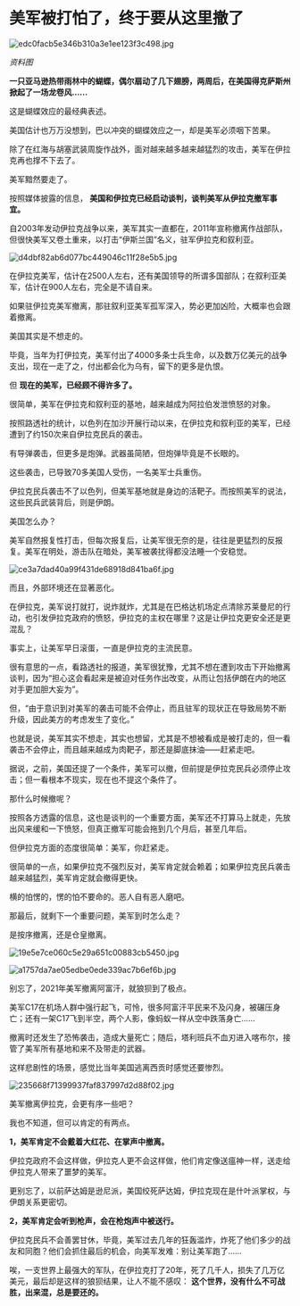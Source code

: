 # 美军被打怕了，终于要从这里撤了

![edc0facb5e346b310a3e1ee123f3c498.jpg](https://raw.githubusercontent.com/qqhsx/qqnews_image/main/2024/01/26/美军被打怕了，终于要从这里撤了/edc0facb5e346b310a3e1ee123f3c498.jpg)

_资料图_

**一只亚马逊热带雨林中的蝴蝶，偶尔扇动了几下翅膀，两周后，在美国得克萨斯州掀起了一场龙卷风……**

这是蝴蝶效应的最经典表述。

美国估计也万万没想到，巴以冲突的蝴蝶效应之一，却是美军必须咽下苦果。

除了在红海与胡塞武装周旋作战外，面对越来越多越来越猛烈的攻击，美军在伊拉克再也撑不下去了。

美军黯然要走了。

按照媒体披露的信息， **美国和伊拉克已经启动谈判，谈判美军从伊拉克撤军事宜。**

自2003年发动伊拉克战争以来，美军其实一直都在，2011年宣称撤离作战部队，但很快美军又卷土重来，以打击“伊斯兰国”名义，驻军伊拉克和叙利亚。

![d4dbf82ab6d077bc449046c11f28e5b5.jpg](https://raw.githubusercontent.com/qqhsx/qqnews_image/main/2024/01/26/美军被打怕了，终于要从这里撤了/d4dbf82ab6d077bc449046c11f28e5b5.jpg)

在伊拉克美军，估计在2500人左右，还有美国领导的所谓多国部队；在叙利亚美军，估计在900人左右，完全是不请自来。

如果驻伊拉克美军撤离，那驻叙利亚美军孤军深入，势必更加凶险，大概率也会跟着撤离。

美国其实是不想走的。

毕竟，当年为打伊拉克，美军付出了4000多条士兵生命，以及数万亿美元的战争支出，现在一走了之，付出都会化为乌有，留下的更多是仇恨。

但 **现在的美军，已经顾不得许多了。**

很简单，美军在伊拉克和叙利亚的基地，越来越成为阿拉伯发泄愤怒的对象。

按照路透社的统计，以色列在加沙开展行动以来，在伊拉克和叙利亚的美军，已经遭到了约150次来自伊拉克民兵的袭击。

有导弹袭击，但更多是炮弹。武器虽简陋，但炮弹毕竟是不长眼的。

这些袭击，已导致70多美国人受伤，一名美军士兵重伤。

伊拉克民兵袭击不了以色列，但美军基地就是身边的活靶子。而按照美军的说法，这些民兵武装背后，则是伊朗。

美国怎么办？

美军自然报复性打击，但每次报复后，让美军很无奈的是，往往是更猛烈的反报复。美军在明处，游击队在暗处，美军被袭扰得都没法睡一个安稳觉。

![ce3a7dad40a99f431de68918d841ba6f.jpg](https://raw.githubusercontent.com/qqhsx/qqnews_image/main/2024/01/26/美军被打怕了，终于要从这里撤了/ce3a7dad40a99f431de68918d841ba6f.jpg)

而且，外部环境还在显著恶化。

在伊拉克，美军说打就打，说炸就炸，尤其是在巴格达机场定点清除苏莱曼尼的行动，也引发伊拉克政府的愤怒，伊拉克的主权在哪里？这是让伊拉克更安全还是更混乱？

事实上，让美军早日滚蛋，一直是伊拉克的主流民意。

很有意思的一点，看路透社的报道，美军很犹豫，尤其不想在遭到攻击下开始撤离谈判，因为“担心这会看起来是被迫对任务作出改变，从而让包括伊朗在内的地区对手更加胆大妄为”。

但，“由于意识到对美军的袭击可能不会停止，而且驻军的现状正在导致局势不断升级，因此美方的考虑发生了变化。”

也就是说，美军其实不想走，其实也想留，尤其是不想被看成是被打走的，但一看袭击不会停止，而且越来越成为肉靶子，那还是脚底抹油——赶紧走吧。

据说，之前，美国还提了一个条件，美军可以撤，但前提是伊拉克民兵必须停止攻击；但一看根本不现实，现在也不提这个条件了。

那什么时候撤呢？

按照各方透露的信息，这也是谈判的一个重要方面，美军还不打算马上就走，先放出风来缓和一下愤怒，但真正撤军可能会拖到几个月后，甚至几年后。

但伊拉克方面的态度很简单：美军，你赶紧走。

很简单的一点，如果伊拉克不强烈反对，美军肯定就会赖着；如果伊拉克民兵袭击越来越猛烈，美军肯定就会撤得更快。

横的怕愣的，愣的怕不要命的。恶人自有恶人磨吧。

那最后，就剩下一个重要问题，美军到时怎么走？

是按序撤离，还是仓皇撤离。

![19e5e7ce060c5e29a651c00883cb5450.jpg](https://raw.githubusercontent.com/qqhsx/qqnews_image/main/2024/01/26/美军被打怕了，终于要从这里撤了/19e5e7ce060c5e29a651c00883cb5450.jpg)

![a1757da7ae05edbe0ede339ac7b6ef6b.jpg](https://raw.githubusercontent.com/qqhsx/qqnews_image/main/2024/01/26/美军被打怕了，终于要从这里撤了/a1757da7ae05edbe0ede339ac7b6ef6b.jpg)

别忘了，2021年美军撤离阿富汗，就狼狈到了极点。

美军C17在机场人群中强行起飞，可怜，很多阿富汗平民来不及闪身，被碾压身亡；还有一架C17飞到半空，两个人影，像蚂蚁一样从空中跌落身亡……

撤离时还发生了恐怖袭击，造成大量死亡；随后，塔利班兵不血刃进入喀布尔，接管了美军所有基地和来不及带走的武器。

这样悲剧性的场景，感觉比当年美国逃离西贡时感觉还要惨烈。

![235668f71399937faf837997d2d88f02.jpg](https://raw.githubusercontent.com/qqhsx/qqnews_image/main/2024/01/26/美军被打怕了，终于要从这里撤了/235668f71399937faf837997d2d88f02.jpg)

美军撤离伊拉克，会更有序一些吧？

我也不知道，但可以肯定的有两点。

**1，美军肯定不会戴着大红花、在掌声中撤离。**

伊拉克政府不会这样做，伊拉克人更不会这样做，他们肯定像送瘟神一样，送走给伊拉克人带来了噩梦的美军。

更别忘了，以前萨达姆是逊尼派，美国绞死萨达姆，伊拉克现在是什叶派掌权，与伊朗关系更密切。

**2，美军肯定会听到枪声，会在枪炮声中被送行。**

伊拉克民兵不会善罢甘休，毕竟，美军过去几年的狂轰滥炸，炸死了他们多少的战友和同胞？他们会抓住最后的机会，向美军发难：别让美军跑了……

唉，一支世界上最强大的军队，在伊拉克打了20年，死了几千人，损失了几万亿美元，最后却是这样的狼狈结果，让人不能不感叹：
**这个世界，没有什么不可战胜，出来混，总是要还的。**

